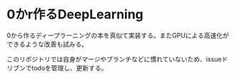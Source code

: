 # 0かr作るDeepLearning

0から作るディープラーニングの本を真似て実装する。またGPUによる高速化ができるような改善も試みる。

このリポジトリでは自身がマージやブランチなどに慣れていないため、issueドリブンでtodoを管理し、更新する。
